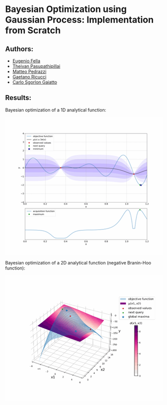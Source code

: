 # Bayesian Optimization using Gaussian Process: Implementation from Scratch

## Authors:
- [Eugenio Fella](https://github.com/eugeniofella)
- [Theivan Pasupathipillai](https://github.com/TheivanPasu)
- [Matteo Pedrazzi](https://github.com/matteopedrazzi)
- [Gaetano Ricucci](https://github.com/gae-ric)
- [Carlo Sgorlon Gaiatto](https://github.com/carlosgorlongaiatto)

## Results:
Bayesian optimization of a 1D analytical function:
<p align="center">
  <img src="./resources/GIFs/BO_1D.gif" alt="BO_1D.gif" width="650" />
</p>
  
Bayesian optimization of a 2D analytical function (negative Branin-Hoo function):
<p align="center">
  <img src="./resources/GIFs/BO_2D.gif" alt="BO_2D.gif" width="600" />
</p>
